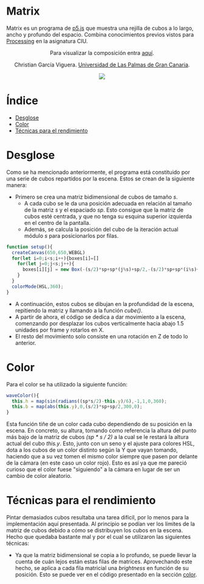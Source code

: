 # Matrix

Matrix es un programa de [p5.js](https://p5js.org/es/) que muestra una rejilla de cubos a lo largo, ancho y profundo del espacio. Combina conocimientos previos vistos para [Processing](https://processing.org/) en la asignatura CIU.

<p align="center">
  Para visualizar la composición entra <a href="https://editor.p5js.org/christiangv99/full/XJFPKfNqI">aquí</a>.
</p>
<p align="center">
Christian García Viguera. <a href="https://www2.ulpgc.es/">Universidad de Las Palmas de Gran Canaria</a>.
</p>
<p align="center">
  <img src="https://i.imgur.com/4rkH7Jn.png">
</p>

# Índice
* [Desglose]()
* [Color]()
* [Técnicas para el rendimiento]()

# Desglose

Como se ha mencionado anteriormente, el programa está constituido por una serie de cubos repartidos por la escena. Estos se crean de la siguiente manera:
- Primero se crea una matriz bidimensional de cubos de tamaño *s*.
  - A cada cubo se le da una posición adecuada en relación al tamaño de la matriz *s* y el espaciado *sp*. Esto consigue que la matriz de cubos esté centrada, y que no tenga su esquina superior izquierda en el centro de la pantalla.
  - Además, se calcula la posición del cubo de la iteración actual módulo *s* para posicionarlos por filas.
```p5.js
function setup(){
  createCanvas(650,650,WEBGL)
  for(let i=0;i<s;i++){boxes[i]=[]
    for(let j=0;j<s;j++){
      boxes[i][j] = new Box(-(s/2)*sp+sp*(j%s)+sp/2,-(s/2)*sp+sp*(i%s)+sp/2,0,0)
    }
  }
  colorMode(HSL,360);
}
```
- A continuación, estos cubos se dibujan en la profundidad de la escena, repitiendo la matriz y llamando a la función *cube()*.
- A partir de ahora, el código se dedica a dar movimiento a la escena, comenzando por desplazar los cubos verticalmente hacia abajo 1.5 unidades por frame y rotarlos en X.
- El resto del movimiento solo consiste en una rotación en Z de todo lo anterior.

# Color

Para el color se ha utilizado la siguiente función:
```p5.js
waveColor(){
  this.h = map(sin(radians((sp*s/2)-this.y)/6),-1,1,0,360);
  this.b = map(abs(this.y),0,(s/2)*sp+sp/2,300,0);
}
```
Esta función tiñe de un color cada cubo dependiendo de su posición en la escena. En concreto, su altura, tomando como referencia la altura del punto más bajo de la matriz de cubos *(sp * s / 2)* a la cual se le restará la altura actual del cubo *this.y*. Esto, junto con un seno y el ajuste para colores HSL, dota a los cubos de un color distinto según la Y que vayan tomando, haciendo que a su vez tomen el mismo color siempre que pasen por delante de la cámara (en este caso un color rojo). Esto es así ya que me pareció curioso que el color fuese "siguiendo" a la cámara en lugar de ser un cambio de color aleatorio.

# Técnicas para el rendimiento

Pintar demasiados cubos resultaba una tarea difícil, por lo menos para la implementación aquí presentada. Al principio se podían ver los límites de la matriz de cubos debido a cómo se distribuyen los cubos en la escena. Hecho que quedaba bastante mal y por el cual se utilizaron las siguientes técnicas:
- Ya que la matriz bidimensional se copia a lo profundo, se puede llevar la cuenta de cuán lejos están estas filas de matrices. Aprovechando este hecho, se aplica a cada fila matricial una *brightness* en función de su posición. Esto se puede ver en el código presentado en la sección [color](https://github.com/Chgv99/p5.js/tree/main/Matrix#Color).
